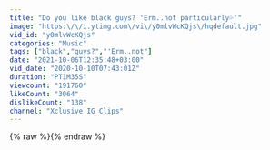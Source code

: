```yaml
---
title: "Do you like black guys? 'Erm..not particularly💦'"
image: "https:\/\/i.ytimg.com\/vi\/y0mlvWcKQjs\/hqdefault.jpg"
vid_id: "y0mlvWcKQjs"
categories: "Music"
tags: ["black","guys?","'Erm..not"]
date: "2021-10-06T12:35:48+03:00"
vid_date: "2020-10-10T07:43:01Z"
duration: "PT1M35S"
viewcount: "191760"
likeCount: "3064"
dislikeCount: "138"
channel: "Xclusive IG Clips"
---
```

{% raw %}{% endraw %}
